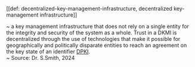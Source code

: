 [[def: decentralized-key-management-infrastructure, decentralized key-management infrastructure]]

~ a key management infrastructure that does not rely on a single entity for the integrity and security of the system as a whole. Trust in a DKMI is decentralized through the use of technologies that make it possible for geographically and politically disparate entities to reach an agreement on the key state of an identifier [DPKI](https://trustoverip.github.io/tswg-keri-specification/#term:dpki).  
~ Source: Dr. S.Smith, 2024

